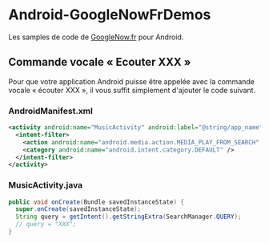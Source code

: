 Android-GoogleNowFrDemos
========================

Les samples de code de [GoogleNow.fr](http://www.googlenow.fr) pour Android.


Commande vocale « Ecouter XXX »
-------------------------------

Pour que votre application Android puisse être appelée avec la commande vocale « écouter XXX », il vous suffit simplement d'ajouter le code suivant.

### AndroidManifest.xml 
```xml
<activity android:name="MusicActivity" android:label="@string/app_name">
  <intent-filter>
    <action android:name="android.media.action.MEDIA_PLAY_FROM_SEARCH" />
    <category android:name="android.intent.category.DEFAULT" />
  </intent-filter>
</activity>
```

### MusicActivity.java
```java
public void onCreate(Bundle savedInstanceState) {
  super.onCreate(savedInstanceState);
  String query = getIntent().getStringExtra(SearchManager.QUERY);
  // query = "XXX";
}
```
